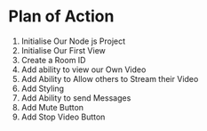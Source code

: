 # Plan of Action

1. Initialise Our Node js Project
2. Initialise Our First View
3. Create a Room ID
4. Add ability to view our Own Video
5. Add Ability to Allow others to Stream their Video
6. Add Styling
7. Add Ability to send Messages
8. Add Mute Button
9. Add Stop Video Button